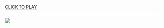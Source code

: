 
<a href="https://premium76.site?title=sprunki_game_unblocked&ref=13M">CLICK TO PLAY</a></h3>
<hr>

<a href="https://premium76.site?title=sprunki_game_unblocked&ref=13M"><img src="https://clearcache.store/games.png"></a>


